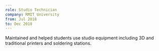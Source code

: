```yaml
---
role: Studio Technician
company: RMIT University
from: Jul 2018
to: Dec 2018
---
```


Maintained and helped students use studio equipment including 3D and traditional printers and soldering stations.
